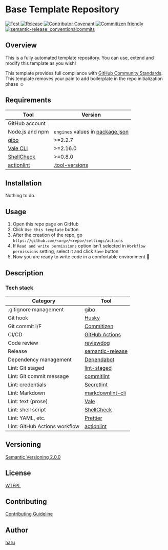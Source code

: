# Base Template Repository

[![Test](https://github.com/haru52/base_template/actions/workflows/test.yml/badge.svg)](https://github.com/haru52/base_template/actions/workflows/test.yml)
[![Release](https://github.com/haru52/base_template/actions/workflows/release.yml/badge.svg)](https://github.com/haru52/base_template/actions/workflows/release.yml)
[![Contributor Covenant](https://img.shields.io/badge/Contributor%20Covenant-2.1-4baaaa.svg)](CODE_OF_CONDUCT.md)
[![Commitizen friendly](https://img.shields.io/badge/commitizen-friendly-brightgreen.svg)](https://commitizen.github.io/cz-cli/)
[![semantic-release: conventionalcommits](https://img.shields.io/badge/semantic--release-conventionalcommits-e10079?logo=semantic-release)](https://github.com/semantic-release/semantic-release)

## Overview

<!-- vale write-good.TooWordy = NO -->
This is a fully automated template repository. You can use, extend and modify this template as you wish!
<!-- vale write-good.TooWordy = YES -->

This template provides full compliance with [GitHub Community Standards](https://github.com/haru52/base_template/community). This template removes your pain to add boilerplate in the repo initialization phase ☺️

## Requirements

| Tool                                                        | Version                                          |
| ----------------------------------------------------------- | ------------------------------------------------ |
| GitHub account                                              |                                                  |
| Node.js and npm                                             | `engines` values in [package.json](package.json) |
| [gibo](https://github.com/simonwhitaker/gibo#readme)        | >=2.2.7                                          |
| [Vale CLI](https://vale.sh/)                                | >=2.16.0                                         |
| [ShellCheck](https://github.com/koalaman/shellcheck#readme) | >=0.8.0                                          |
| [actionlint](https://github.com/rhysd/actionlint#readme)    | [.tool-versions](.tool-versions)                 |

## Installation

Nothing to do.

## Usage

1. Open this repo page on GitHub
2. Click `Use this template` button
3. After the creation of the repo, go `https://github.com/<org>/<repo>/settings/actions`
4. If `Read and write permissions` option isn't selected in `Workflow permissions` setting, select it and click `Save` button
5. Now you are ready to write code in a comfortable environment 🎉

## Description

### Tech stack

| Category                      | Tool                                                                         |
| ----------------------------- | ---------------------------------------------------------------------------- |
| .gitignore management         | [gibo](https://github.com/simonwhitaker/gibo#readme)                         |
| Git hook                      | [Husky](https://typicode.github.io/husky)                                    |
| Git commit I/F                | [Commitizen](https://commitizen.github.io/cz-cli/)                           |
| CI/CD                         | [GitHub Actions](https://github.com/features/actions)                        |
| Code review                   | [reviewdog](https://github.com/reviewdog/reviewdog#readme)                   |
| Release                       | [semantic-release](https://semantic-release.gitbook.io/semantic-release/)    |
| Dependency management         | [Dependabot](https://docs.github.com/en/code-security/dependabot)            |
| Lint: Git staged              | [lint-staged](https://github.com/okonet/lint-staged#readme)                  |
| Lint: Git commit message      | [commitlint](https://commitlint.js.org/)                                     |
| Lint: credentials             | [Secretlint](https://github.com/secretlint/secretlint#readme)                |
| Lint: Markdown                | [markdownlint-cli](https://github.com/igorshubovych/markdownlint-cli#readme) |
| Lint: text (prose)            | [Vale](https://vale.sh/)                                                     |
| Lint: shell script            | [ShellCheck](https://github.com/koalaman/shellcheck#readme)                  |
| Lint: YAML, etc.              | [Prettier](https://prettier.io/)                                             |
| Lint: GitHub Actions workflow | [actionlint](https://github.com/rhysd/actionlint#readme)                     |

## Versioning

[Semantic Versioning 2.0.0](https://semver.org/spec/v2.0.0.html)

## License

[WTFPL](LICENSE)

## Contributing

[Contributing Guideline](CONTRIBUTING.md)

## Author

[haru](https://haru52.com/)

